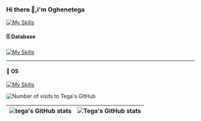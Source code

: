 ### Hi there 👋,i'm Oghenetega


<!--
**omotega/omotega** is a ✨ _special_ ✨ repository because its `README.md` (this file) appears on your GitHub profile.

Here are some ideas to get you started:

- 🔭 I’m currently working on ...
- 🌱 I’m currently learning ...
- 👯 I’m looking to collaborate on ...
- 🤔 I’m looking for help with ...
- 💬 Ask me about ...
- 📫 How to reach me: tomoyibo@gmailo.com
- 😄 Pronouns: he/him...
- ⚡ Fun fact: ...
-->

[![My Skills](https://skillicons.dev/icons?i=nodejs,golang,express,typescript,javascript)](https://skillicons.dev)

#### 🗄 Database
[![My Skills](https://skillicons.dev/icons?i=mongodb,postgres)](https://skillicons.dev)

---
#### 🔮 OS
[![My Skills](https://skillicons.dev/icons?i=linux)](https://skillicons.dev)


<p align="left"> <img src="https://komarev.com/ghpvc/?username=omotega&label=Profile%20Visits&color=0e75b6&style=flat" alt="Number of visits to Tega's GitHub" /> </p>

| <img align="center" src="https://github-readme-stats.vercel.app/api?username=omotega&show_icons=true&include_all_commits=true&hide_border=true" alt="tega's GitHub stats" /> | <img align="center" src="https://github-readme-stats.vercel.app/api/top-langs/?username=omotega&langs_count=8&layout=compact&hide_border=true" alt="Tega's GitHub stats" /> |
| ------------- | ------------- |